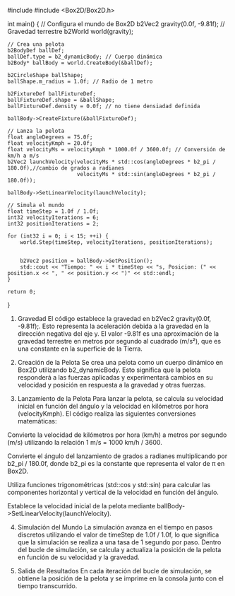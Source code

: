 #include <iostream>
#include <Box2D/Box2D.h>

int main() {
    // Configura el mundo de Box2D
    b2Vec2 gravity(0.0f, -9.81f); // Gravedad terrestre
    b2World world(gravity);

    // Crea una pelota
    b2BodyDef ballDef;
    ballDef.type = b2_dynamicBody; // Cuerpo dinámica
    b2Body* ballBody = world.CreateBody(&ballDef);

    b2CircleShape ballShape;
    ballShape.m_radius = 1.0f; // Radio de 1 metro

    b2FixtureDef ballFixtureDef;
    ballFixtureDef.shape = &ballShape;
    ballFixtureDef.density = 0.0f; // no tiene densiadad definida

    ballBody->CreateFixture(&ballFixtureDef);

    // Lanza la pelota
    float angleDegrees = 75.0f;
    float velocityKmph = 20.0f;
    float velocityMs = velocityKmph * 1000.0f / 3600.0f; // Conversión de km/h a m/s
    b2Vec2 launchVelocity(velocityMs * std::cos(angleDegrees * b2_pi / 180.0f),//cambio de grados a radianes
                          velocityMs * std::sin(angleDegrees * b2_pi / 180.0f));

    ballBody->SetLinearVelocity(launchVelocity);

    // Simula el mundo
    float timeStep = 1.0f / 1.0f;
    int32 velocityIterations = 6;
    int32 positionIterations = 2;

    for (int32 i = 0; i < 15; ++i) {
        world.Step(timeStep, velocityIterations, positionIterations);


        b2Vec2 position = ballBody->GetPosition();
        std::cout << "Tiempo: " << i * timeStep << "s, Posicion: (" << position.x << ", " << position.y << ")" << std::endl;
    }

    return 0;
}

1. Gravedad
El código establece la gravedad en b2Vec2 gravity(0.0f, -9.81f);. Esto representa la aceleración debida a la gravedad en la dirección negativa del eje y. El valor -9.81f es una aproximación de la gravedad terrestre en metros por segundo al cuadrado (m/s²), que es una constante en la superficie de la Tierra.

2. Creación de la Pelota
Se crea una pelota como un cuerpo dinámico en Box2D utilizando b2_dynamicBody. Esto significa que la pelota responderá a las fuerzas aplicadas y experimentará cambios en su velocidad y posición en respuesta a la gravedad y otras fuerzas.

3. Lanzamiento de la Pelota
Para lanzar la pelota, se calcula su velocidad inicial en función del ángulo y la velocidad en kilómetros por hora (velocityKmph). El código realiza las siguientes conversiones matemáticas:

Convierte la velocidad de kilómetros por hora (km/h) a metros por segundo (m/s) utilizando la relación 1 m/s = 1000 km/h / 3600.

Convierte el ángulo del lanzamiento de grados a radianes multiplicando por b2_pi / 180.0f, donde b2_pi es la constante que representa el valor de π en Box2D.

Utiliza funciones trigonométricas (std::cos y std::sin) para calcular las componentes horizontal y vertical de la velocidad en función del ángulo.

Establece la velocidad inicial de la pelota mediante ballBody->SetLinearVelocity(launchVelocity).

4. Simulación del Mundo
La simulación avanza en el tiempo en pasos discretos utilizando el valor de timeStep de 1.0f / 1.0f, lo que significa que la simulación se realiza a una tasa de 1 segundo por paso. Dentro del bucle de simulación, se calcula y actualiza la posición de la pelota en función de su velocidad y la gravedad.

5. Salida de Resultados
En cada iteración del bucle de simulación, se obtiene la posición de la pelota y se imprime en la consola junto con el tiempo transcurrido.

